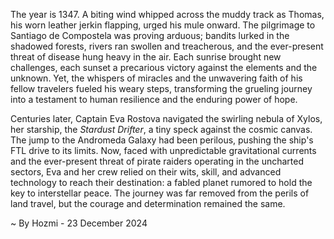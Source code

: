 
The year is 1347.  A biting wind whipped across the muddy track as Thomas, his worn leather jerkin flapping, urged his mule onward.  The pilgrimage to Santiago de Compostela was proving arduous; bandits lurked in the shadowed forests,  rivers ran swollen and treacherous, and the ever-present threat of disease hung heavy in the air.  Each sunrise brought new challenges, each sunset a precarious victory against the elements and the unknown.  Yet, the whispers of miracles and the unwavering faith of his fellow travelers fueled his weary steps, transforming the grueling journey into a testament to human resilience and the enduring power of hope.

Centuries later, Captain Eva Rostova navigated the swirling nebula of Xylos, her starship, the *Stardust Drifter*, a tiny speck against the cosmic canvas.  The jump to the Andromeda Galaxy had been perilous, pushing the ship's FTL drive to its limits.  Now, faced with unpredictable gravitational currents and the ever-present threat of pirate raiders operating in the uncharted sectors, Eva and her crew relied on their wits, skill, and advanced technology to reach their destination: a fabled planet rumored to hold the key to interstellar peace. The journey was far removed from the perils of land travel, but the courage and determination remained the same.

~ By Hozmi - 23 December 2024
